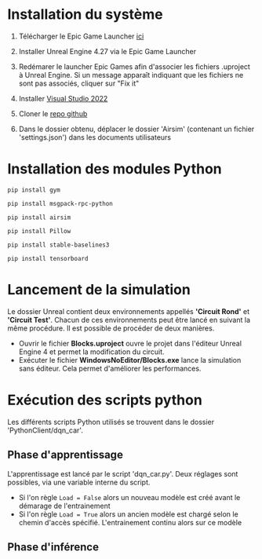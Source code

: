 # Installation du système

1. Télécharger le Epic Game Launcher [ici](https://store.epicgames.com/fr/download)

2. Installer Unreal Engine 4.27 via le Epic Game Launcher

3. Redémarer le launcher Epic Games afin d'associer les fichiers .uproject à Unreal Engine. Si un message apparaît indiquant que les fichiers ne sont pas associés, cliquer sur "Fix it"

4. Installer [Visual Studio 2022](https://visualstudio.microsoft.com/fr/vs/)

5. Cloner le [repo github](https://github.com/LudovicDeMatteis/Revue3EI_AirSim) 

6. Dans le dossier obtenu, déplacer le dossier 'Airsim' (contenant un fichier 'settings.json') dans les documents utilisateurs 

# Installation des modules Python
`pip install gym`

`pip install msgpack-rpc-python`

`pip install airsim`

`pip install Pillow`

`pip install stable-baselines3`

`pip install tensorboard`

# Lancement de la simulation
Le dossier Unreal contient deux environnements appellés **'Circuit Rond'** et **'Circuit Test'**. Chacun de ces environnements peut être lancé en suivant la même procédure.
Il est possible de procéder de deux manières. 
* Ouvrir le fichier **Blocks.uproject** ouvre le projet dans l'éditeur Unreal Engine 4 et permet la modification du circuit.
* Exécuter le fichier **WindowsNoEditor/Blocks.exe** lance la simulation sans éditeur. Cela permet d'améliorer les performances.

# Exécution des scripts python
Les différents scripts Python utilisés se trouvent dans le dossier 'PythonClient/dqn_car'.
## Phase d'apprentissage
L'apprentissage est lancé par le script 'dqn_car.py'. Deux réglages sont possibles, via une variable interne du script. 
* Si l'on règle `Load = False` alors un nouveau modèle est créé avant le démarage de l'entrainement
* Si l'on règle `Load = True` alors un ancien modèle est chargé selon le chemin d'accès spécifié. L'entrainement continu alors sur ce modèle
## Phase d'inférence